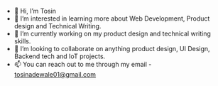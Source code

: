 - 👋 Hi, I’m Tosin
- 👀 I’m interested in learning more about Web Development, Product design and Technical Writing. 
- 🌱 I’m currently working on my product design and technical writing skills. 
- 💞️ I’m looking to collaborate on anything product design, UI Design, Backend tech and IoT projects. 
- 📫 You can reach out to me through my email - tosinadewale01@gmail.com 

<!---
Tosynn/Tosynn is a ✨ special ✨ repository because its `README.md` (this file) appears on your GitHub profile.
You can click the Preview link to take a look at your changes.
--->
